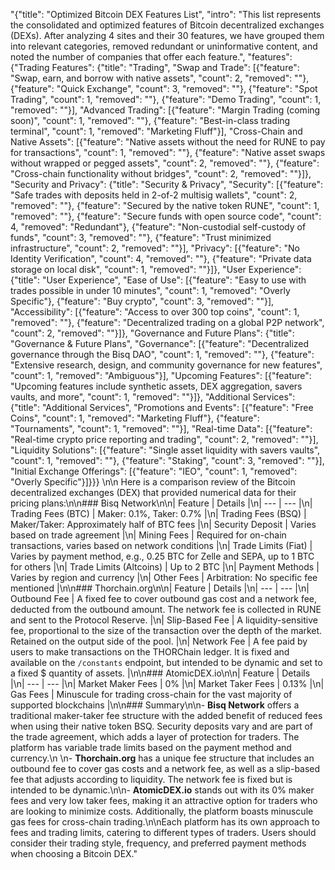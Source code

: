 "{\"title\": \"Optimized Bitcoin DEX Features List\", \"intro\": \"This list represents the consolidated and optimized features of Bitcoin decentralized exchanges (DEXs). After analyzing 4 sites and their 30 features, we have grouped them into relevant categories, removed redundant or uninformative content, and noted the number of companies that offer each feature.\", \"features\": {\"Trading Features\": {\"title\": \"Trading\", \"Swap and Trade\": [{\"feature\": \"Swap, earn, and borrow with native assets\", \"count\": 2, \"removed\": \"\"}, {\"feature\": \"Quick Exchange\", \"count\": 3, \"removed\": \"\"}, {\"feature\": \"Spot Trading\", \"count\": 1, \"removed\": \"\"}, {\"feature\": \"Demo Trading\", \"count\": 1, \"removed\": \"\"}], \"Advanced Trading\": [{\"feature\": \"Margin Trading (coming soon)\", \"count\": 1, \"removed\": \"\"}, {\"feature\": \"Best-in-class trading terminal\", \"count\": 1, \"removed\": \"Marketing Fluff\"}], \"Cross-Chain and Native Assets\": [{\"feature\": \"Native assets without the need for RUNE to pay for transactions\", \"count\": 1, \"removed\": \"\"}, {\"feature\": \"Native asset swaps without wrapped or pegged assets\", \"count\": 2, \"removed\": \"\"}, {\"feature\": \"Cross-chain functionality without bridges\", \"count\": 2, \"removed\": \"\"}]}, \"Security and Privacy\": {\"title\": \"Security & Privacy\", \"Security\": [{\"feature\": \"Safe trades with deposits held in 2-of-2 multisig wallets\", \"count\": 2, \"removed\": \"\"}, {\"feature\": \"Secured by the native token RUNE\", \"count\": 1, \"removed\": \"\"}, {\"feature\": \"Secure funds with open source code\", \"count\": 4, \"removed\": \"Redundant\"}, {\"feature\": \"Non-custodial self-custody of funds\", \"count\": 3, \"removed\": \"\"}, {\"feature\": \"Trust minimized infrastructure\", \"count\": 2, \"removed\": \"\"}], \"Privacy\": [{\"feature\": \"No Identity Verification\", \"count\": 4, \"removed\": \"\"}, {\"feature\": \"Private data storage on local disk\", \"count\": 1, \"removed\": \"\"}]}, \"User Experience\": {\"title\": \"User Experience\", \"Ease of Use\": [{\"feature\": \"Easy to use with trades possible in under 10 minutes\", \"count\": 1, \"removed\": \"Overly Specific\"}, {\"feature\": \"Buy crypto\", \"count\": 3, \"removed\": \"\"}], \"Accessibility\": [{\"feature\": \"Access to over 300 top coins\", \"count\": 1, \"removed\": \"\"}, {\"feature\": \"Decentralized trading on a global P2P network\", \"count\": 2, \"removed\": \"\"}]}, \"Governance and Future Plans\": {\"title\": \"Governance & Future Plans\", \"Governance\": [{\"feature\": \"Decentralized governance through the Bisq DAO\", \"count\": 1, \"removed\": \"\"}, {\"feature\": \"Extensive research, design, and community governance for new features\", \"count\": 1, \"removed\": \"Ambiguous\"}], \"Upcoming Features\": [{\"feature\": \"Upcoming features include synthetic assets, DEX aggregation, savers vaults, and more\", \"count\": 1, \"removed\": \"\"}]}, \"Additional Services\": {\"title\": \"Additional Services\", \"Promotions and Events\": [{\"feature\": \"Free Coins\", \"count\": 1, \"removed\": \"Marketing Fluff\"}, {\"feature\": \"Tournaments\", \"count\": 1, \"removed\": \"\"}], \"Real-time Data\": [{\"feature\": \"Real-time crypto price reporting and trading\", \"count\": 2, \"removed\": \"\"}], \"Liquidity Solutions\": [{\"feature\": \"Single asset liquidity with savers vaults\", \"count\": 1, \"removed\": \"\"}, {\"feature\": \"Staking\", \"count\": 3, \"removed\": \"\"}], \"Initial Exchange Offerings\": [{\"feature\": \"IEO\", \"count\": 1, \"removed\": \"Overly Specific\"}]}}} \n\n Here is a comparison review of the Bitcoin decentralized exchanges (DEX) that provided numerical data for their pricing plans:\n\n### Bisq Network\n\n| Feature | Details |\n| --- | --- |\n| Trading Fees (BTC) | Maker: 0.1%, Taker: 0.7% |\n| Trading Fees (BSQ) | Maker/Taker: Approximately half of BTC fees |\n| Security Deposit | Varies based on trade agreement |\n| Mining Fees | Required for on-chain transactions, varies based on network conditions |\n| Trade Limits (Fiat) | Varies by payment method, e.g., 0.25 BTC for Zelle and SEPA, up to 1 BTC for others |\n| Trade Limits (Altcoins) | Up to 2 BTC |\n| Payment Methods | Varies by region and currency |\n| Other Fees | Arbitration: No specific fee mentioned |\n\n### Thorchain.org\n\n| Feature | Details |\n| --- | --- |\n| Outbound Fee | A fixed fee to cover outbound gas cost and a network fee, deducted from the outbound amount. The network fee is collected in RUNE and sent to the Protocol Reserve. |\n| Slip-Based Fee | A liquidity-sensitive fee, proportional to the size of the transaction over the depth of the market. Retained on the output side of the pool. |\n| Network Fee | A fee paid by users to make transactions on the THORChain ledger. It is fixed and available on the `/constants` endpoint, but intended to be dynamic and set to a fixed $ quantity of assets. |\n\n### AtomicDEX.io\n\n| Feature | Details |\n| --- | --- |\n| Market Maker Fees | 0% |\n| Market Taker Fees | 0.13% |\n| Gas Fees | Minuscule for trading cross-chain for the vast majority of supported blockchains |\n\n### Summary\n\n- **Bisq Network** offers a traditional maker-taker fee structure with the added benefit of reduced fees when using their native token BSQ. Security deposits vary and are part of the trade agreement, which adds a layer of protection for traders. The platform has variable trade limits based on the payment method and currency.\n  \n- **Thorchain.org** has a unique fee structure that includes an outbound fee to cover gas costs and a network fee, as well as a slip-based fee that adjusts according to liquidity. The network fee is fixed but is intended to be dynamic.\n\n- **AtomicDEX.io** stands out with its 0% maker fees and very low taker fees, making it an attractive option for traders who are looking to minimize costs. Additionally, the platform boasts minuscule gas fees for cross-chain trading.\n\nEach platform has its own approach to fees and trading limits, catering to different types of traders. Users should consider their trading style, frequency, and preferred payment methods when choosing a Bitcoin DEX."